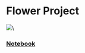 # Flower Project
<img src='https://gardeningonthego.files.wordpress.com/2011/04/coreposis-phlox-wildflrs-jpg.jpg?w=640'>\

### [Notebook](https://colab.research.google.com/drive/1Gt7WBVzl0CWRq9kGhlTPL9AQZsO4ecIA?usp=sharing)
